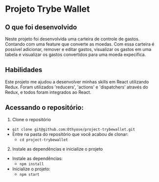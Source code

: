# Projeto Trybe Wallet

## O que foi desenvolvido
Neste projeto foi desenvolvida uma carteira de controle de gastos. Contando com uma feature que converte as moedas.
  Com essa carteira é possível adicionar, remover e editar gastos, visualizar os gastos em uma tabela 
  e visualizar os gastos convertidos para uma moeda expecífica.

## Habilidades
Este projeto me ajudou a desenvolver minhas skills em React utilizando Redux.
  Foram utilizados 'reducers', 'actions' e 'dispatchers' através do Redux, e todos foram integrados ao React.

## Acessando o repositório:

1. Clone o repositório
  * `git clone git@github.com:Othyose/project-trybewallet.git`
  * Entre na pasta do repositório que você acabou de clonar:
    * `cd project-trybewallet`

2. Instale as dependências e inicialize o projeto
  * Instale as dependências:
    * `npm install`
  * Inicialize o projeto:
    * `npm start`
